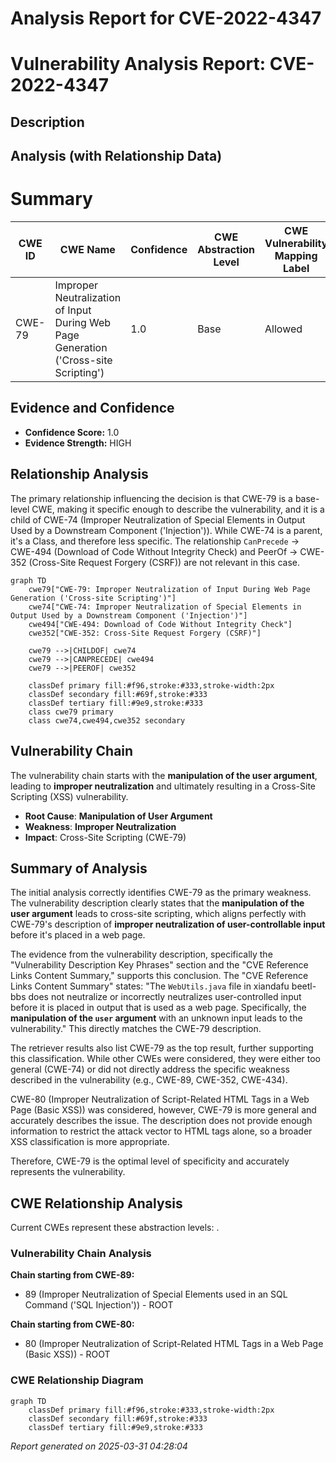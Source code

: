 # Analysis Report for CVE-2022-4347

# Vulnerability Analysis Report: CVE-2022-4347

## Description



## Analysis (with Relationship Data)

# Summary
| CWE ID | CWE Name | Confidence | CWE Abstraction Level | CWE Vulnerability Mapping Label | CWE-Vulnerability Mapping Notes |
|---|---|---|---|---|---|
| CWE-79 | Improper Neutralization of Input During Web Page Generation ('Cross-site Scripting') | 1.0 | Base | Allowed | Primary CWE |

## Evidence and Confidence

*   **Confidence Score:** 1.0
*   **Evidence Strength:** HIGH

## Relationship Analysis
The primary relationship influencing the decision is that CWE-79 is a base-level CWE, making it specific enough to describe the vulnerability, and it is a child of CWE-74 (Improper Neutralization of Special Elements in Output Used by a Downstream Component ('Injection')). While CWE-74 is a parent, it's a Class, and therefore less specific. The relationship `CanPrecede` -> CWE-494 (Download of Code Without Integrity Check) and PeerOf -> CWE-352 (Cross-Site Request Forgery (CSRF)) are not relevant in this case.

```mermaid
graph TD
    cwe79["CWE-79: Improper Neutralization of Input During Web Page Generation ('Cross-site Scripting')"]
    cwe74["CWE-74: Improper Neutralization of Special Elements in Output Used by a Downstream Component ('Injection')"]
    cwe494["CWE-494: Download of Code Without Integrity Check"]
    cwe352["CWE-352: Cross-Site Request Forgery (CSRF)"]
    
    cwe79 -->|CHILDOF| cwe74
    cwe79 -->|CANPRECEDE| cwe494
    cwe79 -->|PEEROF| cwe352
    
    classDef primary fill:#f96,stroke:#333,stroke-width:2px
    classDef secondary fill:#69f,stroke:#333
    classDef tertiary fill:#9e9,stroke:#333
    class cwe79 primary
    class cwe74,cwe494,cwe352 secondary
```

## Vulnerability Chain
The vulnerability chain starts with the **manipulation of the user argument**, leading to **improper neutralization** and ultimately resulting in a Cross-Site Scripting (XSS) vulnerability.
  - **Root Cause**: **Manipulation of User Argument**
  - **Weakness**: **Improper Neutralization**
  - **Impact**: Cross-Site Scripting (CWE-79)

## Summary of Analysis
The initial analysis correctly identifies CWE-79 as the primary weakness. The vulnerability description clearly states that the **manipulation of the user argument** leads to cross-site scripting, which aligns perfectly with CWE-79's description of **improper neutralization of user-controllable input** before it's placed in a web page.

The evidence from the vulnerability description, specifically the "Vulnerability Description Key Phrases" section and the "CVE Reference Links Content Summary," supports this conclusion. The "CVE Reference Links Content Summary" states: "The `WebUtils.java` file in xiandafu beetl-bbs does not neutralize or incorrectly neutralizes user-controlled input before it is placed in output that is used as a web page. Specifically, the **manipulation of the `user` argument** with an unknown input leads to the vulnerability." This directly matches the CWE-79 description.

The retriever results also list CWE-79 as the top result, further supporting this classification. While other CWEs were considered, they were either too general (CWE-74) or did not directly address the specific weakness described in the vulnerability (e.g., CWE-89, CWE-352, CWE-434).

CWE-80 (Improper Neutralization of Script-Related HTML Tags in a Web Page (Basic XSS)) was considered, however, CWE-79 is more general and accurately describes the issue. The description does not provide enough information to restrict the attack vector to HTML tags alone, so a broader XSS classification is more appropriate.

Therefore, CWE-79 is the optimal level of specificity and accurately represents the vulnerability.


## CWE Relationship Analysis

Current CWEs represent these abstraction levels: .


### Vulnerability Chain Analysis

**Chain starting from CWE-89:**
- 89 (Improper Neutralization of Special Elements used in an SQL Command ('SQL Injection')) - ROOT


**Chain starting from CWE-80:**
- 80 (Improper Neutralization of Script-Related HTML Tags in a Web Page (Basic XSS)) - ROOT



### CWE Relationship Diagram

```mermaid
graph TD
    classDef primary fill:#f96,stroke:#333,stroke-width:2px
    classDef secondary fill:#69f,stroke:#333
    classDef tertiary fill:#9e9,stroke:#333
```



*Report generated on 2025-03-31 04:28:04*
